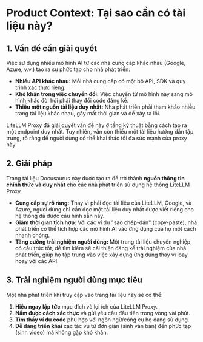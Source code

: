# Product Context: Tại sao cần có tài liệu này?

## 1. Vấn đề cần giải quyết

Việc sử dụng nhiều mô hình AI từ các nhà cung cấp khác nhau (Google, Azure, v.v.) tạo ra sự phức tạp cho nhà phát triển:
- **Nhiều API khác nhau:** Mỗi nhà cung cấp có một bộ API, SDK và quy trình xác thực riêng.
- **Khó khăn trong việc chuyển đổi:** Việc chuyển từ mô hình này sang mô hình khác đòi hỏi phải thay đổi code đáng kể.
- **Thiếu một nguồn tài liệu duy nhất:** Nhà phát triển phải tham khảo nhiều trang tài liệu khác nhau, gây mất thời gian và dễ xảy ra lỗi.

LiteLLM Proxy đã giải quyết vấn đề này ở tầng kỹ thuật bằng cách tạo ra một endpoint duy nhất. Tuy nhiên, vẫn còn thiếu một tài liệu hướng dẫn tập trung, rõ ràng để người dùng có thể khai thác tối đa sức mạnh của proxy này.

## 2. Giải pháp

Trang tài liệu Docusaurus này được tạo ra để trở thành **nguồn thông tin chính thức và duy nhất** cho các nhà phát triển sử dụng hệ thống LiteLLM Proxy.

- **Cung cấp sự rõ ràng:** Thay vì phải đọc tài liệu của LiteLLM, Google, và Azure, người dùng chỉ cần đọc một tài liệu duy nhất được viết riêng cho hệ thống đã được cấu hình sẵn này.
- **Giảm thời gian tích hợp:** Với các ví dụ "sao chép-dán" (copy-paste), nhà phát triển có thể tích hợp các mô hình AI vào ứng dụng của họ một cách nhanh chóng.
- **Tăng cường trải nghiệm người dùng:** Một trang tài liệu chuyên nghiệp, có cấu trúc tốt, dễ tìm kiếm sẽ cải thiện đáng kể trải nghiệm của nhà phát triển, giúp họ tập trung vào việc xây dựng ứng dụng thay vì loay hoay với các API.

## 3. Trải nghiệm người dùng mục tiêu

Một nhà phát triển khi truy cập vào trang tài liệu này sẽ có thể:
1.  **Hiểu ngay lập tức** mục đích và lợi ích của LiteLLM Proxy.
2.  **Nắm được cách xác thực** và gửi yêu cầu đầu tiên trong vòng vài phút.
3.  **Tìm thấy ví dụ code** phù hợp với ngôn ngữ/công cụ họ đang sử dụng.
4.  **Dễ dàng triển khai** các tác vụ từ đơn giản (sinh văn bản) đến phức tạp (sinh video) mà không gặp khó khăn.
